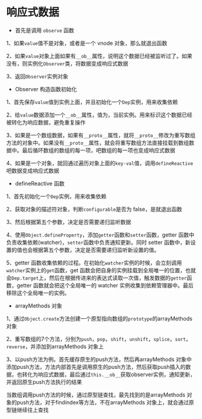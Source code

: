 # 响应式数据

- 首先是调用 `observe` 函数

1、如果`value`值不是对象，或者是一个 vnode 对象，那么就退出函数

2、如果`value`对象上面如果有`__ob__`属性，说明这个数据已经被监听过了。如果没有，则实例化`Observer`类，将数据变成响应式数据

3、返回`Observer`实例对象

- Observer 构造函数初始化

1、首先保存`value`值到实例上面，并且初始化一个`Dep`实例，用来收集依赖

2、给`value`数据添加一个`__ob__`属性，值为，当前实例。用来标识这个数据已经被转化为响应数据，避免重复操作

3、如果是一个数组数据，如果有`__proto__`属性，就将`__proto__`修改为重写数组方法的对象中。如果没有`__proto__`属性，就会将重写数组方法直接挂载到数组数据中。最后循环数组的数组的每一项，吧数组的每一项也变成响应式数据

4、如果是一个对象，就回通过遍历对象上面的`key-val`值，调用`defineReactive`吧数据变成响应式数据

- defineReactive 函数

1、首先初始化一个`Dep`实例，用来收集依赖

2、获取对象的描述符对象，判断`configurable`是否为 false，是就退出函数

3、然后根据第五个参数，决定是否需要递归监听数据

4、使用`Object.defineProperty`，添加`getter`函数和`setter`函数，getter 函数中负责收集依赖(watcher)，`setter`函数中负责通知更新。同时 setter 函数中，新设置的值也会根据第五个参数，决定是否需要递归监听新设置的值。

5、getter 函数收集依赖的过程。在初始化`watcher`实例的时候，会立刻调用`watcher`实例上的`get`函数，get 函数会把自身的实例挂载到全局唯一的位置，也就会`Dep.target`上，然后在根据传进来的表达式读取一次值，触发数据的`getter`函数，getter 函数就会把这个全局唯一的 watcher 实例收集到依赖管理器中。最后移除这个全局唯一的实例。

- arrayMethods 对象

1、通过`Object.create`方法创建一个原型指向数组的`prototype`的arrayMethods 对象

2、重写数组的7个方法，分别为`push`，`pop`，`shift`，`unshift`，`splice`，`sort`，`reverse`，并添加到arrayMethods 对象上

3、以push方法为例。首先缓存原生的push方法，然后再arrayMethods 对象中添加push方法，方法内部首先是调用原生的push方法，然后获取push插入的数据，也转化为响应式数据，最后通过`this.__ob__`获取observer实例，通知更新，并返回原生push方法执行的结果

当数组调用push方法的时候，通过原型链查找，最先找到的是arrayMethods 对象的push方法，对于findindex等方法，不在arrayMethods 对象上，就会通过原型链继续往上查找